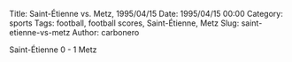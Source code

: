 Title: Saint-Étienne vs. Metz, 1995/04/15
Date: 1995/04/15 00:00
Category: sports
Tags: football, football scores, Saint-Étienne, Metz
Slug: saint-etienne-vs-metz
Author: carbonero


Saint-Étienne 0 - 1 Metz
